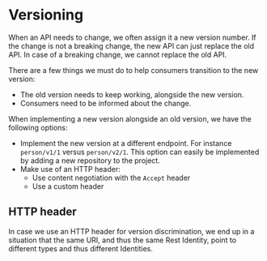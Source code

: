 # Versioning
When an API needs to change, we often assign it a new version number.
If the change is not a breaking change, the new API can just replace the old API.
In case of a breaking change, we cannot replace the old API.

There are a few things we must do to help consumers transition to the new version:

* The old version needs to keep working, alongside the new version.
* Consumers need to be informed about the change.

When implementing a new version alongside an old version, we have the following options:

* Implement the new version at a different endpoint.
  For instance `person/v1/1` versus `person/v2/1`.
  This option can easily be implemented by adding a new repository to the project.
* Make use of an HTTP header:
  * Use content negotiation with the `Accept` header
  * Use a custom header

## HTTP header
In case we use an HTTP header for version discrimination, we end up in a situation that the same URI, and thus the same Rest Identity, point to different types and thus different Identities.




